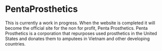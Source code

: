 # PentaProsthetics
This is currently a work in progress. 
When the website is completed it will become the official site for the non for profit, Penta Prosthetics.
Penta Prosthetics is a corporation that repurposes used prosthetics in the United States and donates them to amputees in Vietnam and other developing countries.
